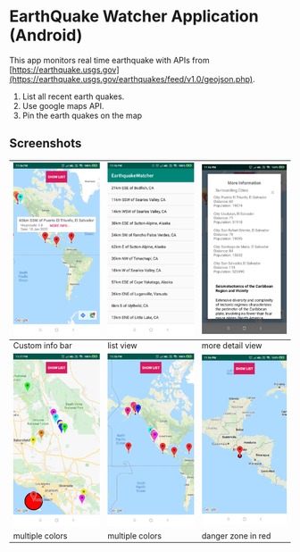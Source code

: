 # EarthQuake Watcher Application (Android)

This app monitors real time earthquake with APIs from [https://earthquake.usgs.gov](https://earthquake.usgs.gov/earthquakes/feed/v1.0/geojson.php).

1. List all recent earth quakes.
1. Use google maps API.
1. Pin the earth quakes on the map

## Screenshots

| ![](Screenshots/custom_info.png) | ![](Screenshots/list.png) | ![](Screenshots/more_detail.png) |
|---|---|---|
| Custom info bar | list view | more detail view |
| ![](Screenshots/multi.png) | ![](Screenshots/multi2.png) | ![](Screenshots/red.png) |
| multiple colors | multiple colors | danger zone in red |




